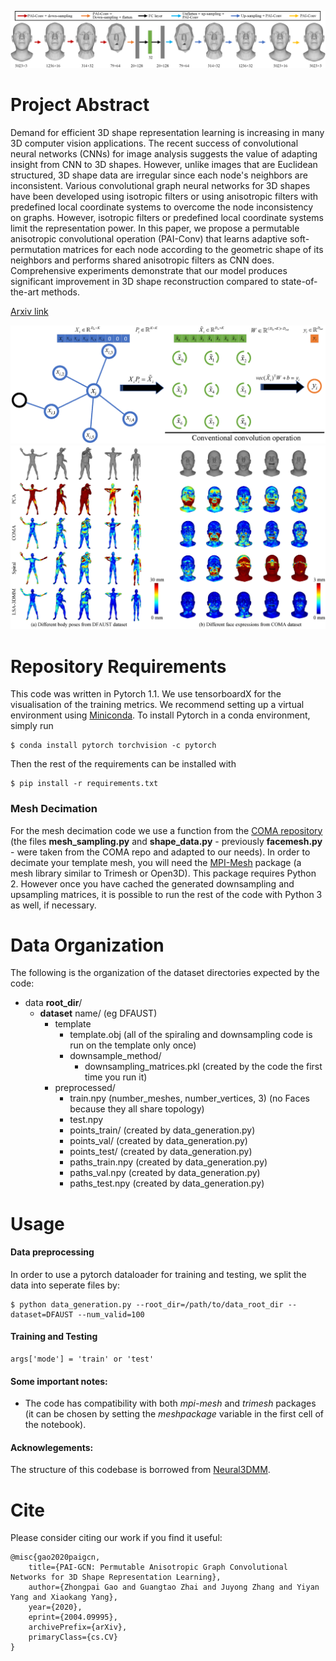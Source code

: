

![PaiNeural3DMM architecture](images/architecture.png "PaiNeural3DMM architecture")
# Project Abstract 
Demand for efficient 3D shape representation learning is increasing in many 3D computer vision applications. The recent success of convolutional neural networks (CNNs) for image analysis suggests the value of adapting insight from CNN to 3D shapes. However, unlike images that are Euclidean structured, 3D shape data are irregular since each node's neighbors are inconsistent. Various convolutional graph neural networks for 3D shapes have been developed using isotropic filters or using anisotropic filters with predefined local coordinate systems to overcome the node inconsistency on graphs. However, isotropic filters or predefined local coordinate systems limit the representation power. In this paper, we propose a permutable anisotropic convolutional operation (PAI-Conv) that learns adaptive soft-permutation matrices for each node according to the geometric shape of its neighbors and performs shared anisotropic filters as CNN does. Comprehensive experiments demonstrate that our model produces significant improvement in 3D shape reconstruction compared to state-of-the-art methods.

[Arxiv link](https://arxiv.org/abs/2004.09995)

![Pai-Conv](images/pai-gcn.png "Pai-Conv operation")
![Results](images/results.png "Results")

# Repository Requirements

This code was written in Pytorch 1.1. We use tensorboardX for the visualisation of the training metrics. We recommend setting up a virtual environment using [Miniconda](https://docs.conda.io/en/latest/miniconda.html). To install Pytorch in a conda environment, simply run 

```
$ conda install pytorch torchvision -c pytorch
```

Then the rest of the requirements can be installed with 

```
$ pip install -r requirements.txt
```

### Mesh Decimation
For the mesh decimation code we use a function from the [COMA repository](https://github.com/anuragranj/coma) (the files **mesh_sampling.py** and **shape_data.py** - previously **facemesh.py** - were taken from the COMA repo and adapted to our needs). In order to decimate your template mesh, you will need the [MPI-Mesh](https://github.com/MPI-IS/mesh) package (a mesh library similar to Trimesh or Open3D).  This package requires Python 2. However once you have cached the generated downsampling and upsampling matrices, it is possible to run the rest of the code with Python 3 as well, if necessary.


# Data Organization

The following is the organization of the dataset directories expected by the code:

* data **root_dir**/
  * **dataset** name/ (eg DFAUST)
    * template
      * template.obj (all of the spiraling and downsampling code is run on the template only once)
      * downsample_method/
        * downsampling_matrices.pkl (created by the code the first time you run it)
    * preprocessed/
      * train.npy (number_meshes, number_vertices, 3) (no Faces because they all share topology)
      * test.npy 
      * points_train/ (created by data_generation.py)
      * points_val/ (created by data_generation.py)
      * points_test/ (created by data_generation.py)
      * paths_train.npy (created by data_generation.py)
      * paths_val.npy (created by data_generation.py)
      * paths_test.npy (created by data_generation.py)

# Usage

#### Data preprocessing 

In order to use a pytorch dataloader for training and testing, we split the data into seperate files by:

```
$ python data_generation.py --root_dir=/path/to/data_root_dir --dataset=DFAUST --num_valid=100
```

#### Training and Testing

```
args['mode'] = 'train' or 'test'
```

#### Some important notes:
* The code has compatibility with both _mpi-mesh_ and _trimesh_ packages (it can be chosen by setting the _meshpackage_ variable in the first cell of the notebook).

#### Acknowlegements:

The structure of this codebase is borrowed from [Neural3DMM](https://github.com/gbouritsas/Neural3DMMt).

# Cite

Please consider citing our work if you find it useful:

```
@misc{gao2020paigcn,
    title={PAI-GCN: Permutable Anisotropic Graph Convolutional Networks for 3D Shape Representation Learning},
    author={Zhongpai Gao and Guangtao Zhai and Juyong Zhang and Yiyan Yang and Xiaokang Yang},
    year={2020},
    eprint={2004.09995},
    archivePrefix={arXiv},
    primaryClass={cs.CV}
}
```